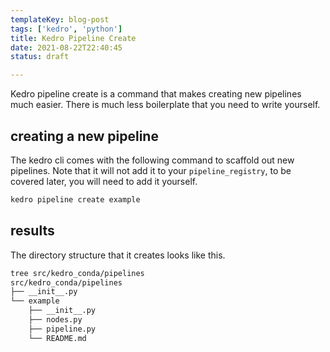 ```yaml
---
templateKey: blog-post
tags: ['kedro', 'python']
title: Kedro Pipeline Create
date: 2021-08-22T22:40:45
status: draft

---
```


Kedro pipeline create is a command that makes creating new
pipelines much easier.  There is much less boilerplate that
you need to write yourself.

## creating a new pipeline

The kedro cli comes with the following command to scaffold out
new pipelines.  Note that it will not add it to your
`pipeline_registry`, to be covered later, you will need to add
it yourself.

``` bash
kedro pipeline create example
```

## results

The directory structure that it creates looks like this.

``` bash
tree src/kedro_conda/pipelines
src/kedro_conda/pipelines
├── __init__.py
└── example
    ├── __init__.py
    ├── nodes.py
    ├── pipeline.py
    └── README.md
```

